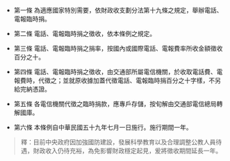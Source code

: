 * 第一條 為適應國家特別需要，依財政收支劃分法第十九條之規定，舉辦電話、電報臨時捐。

* 第二條 電話、電報臨時捐之徵收，依本條例之規定。

* 第三條 電話、電報臨時捐之捐率，按國內或國際電話、電報費率所收金額徵收百分之十。

* 第四條 電話、電報臨時捐之徵收，由交通部所屬電信機關，於收取電話費、電報費時，代徵之；並就原收據加蓋代徵電話、電報臨時捐百分之十字樣，不另給完納憑證。

* 第五條 各電信機關代徵之臨時捐款，應專戶存儲，按旬解由交通部電信總局轉解國庫。

* 第六條 本條例自中華民國五十九年七月一日施行。施行期間一年。

> 釋：目前中央政府因加強國防建設，發展科學教育以及合理調整公教人員待遇，財政收入仍待充裕，為免影響財政穩定起見，爰將徵收期間延長一年。

